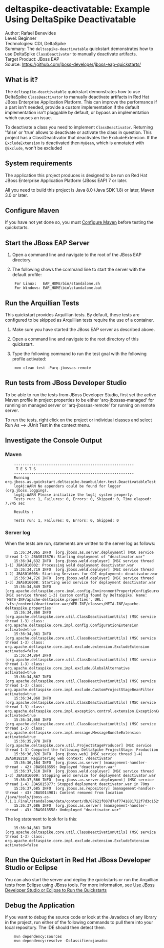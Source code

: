 deltaspike-deactivatable: Example Using DeltaSpike Deactivatable
======================================================
Author: Rafael Benevides  
Level: Beginner  
Technologies: CDI, DeltaSpike  
Summary: The `deltaspike-deactivatable` quickstart demonstrates how to use DeltaSpike `ClassDeactivator` to manually deactivate artifacts.   
Target Product: JBoss EAP  
Source: <https://github.com/jboss-developer/jboss-eap-quickstarts/>  

What is it?
-----------

The `deltaspike-deactivatable` quickstart demonstrates how to use DeltaSpike `ClassDeactivator` to manually deactivate artifacts in Red Hat JBoss Enterprise Application Platform. This can improve the performance if a part isn't needed,  provide a custom implementation if the default implementation isn't pluggable by default, or bypass an implementation which causes an issue.

To deactivate a class you need to implement `ClassDeactivator`. Returning 'false' or 'true' allows to deactivate or activate the class in question. This project has a ClassDeactivator that deactivates the ExcludeExtension. If the `ExcludeExtension` is deactivated then `MyBean`, which is annotated with `@Exclude`, won't be excluded
 

System requirements
-------------------

The application this project produces is designed to be run on Red Hat JBoss Enterprise Application Platform (JBoss EAP) 7 or later.

All you need to build this project is Java 8.0 (Java SDK 1.8) or later, Maven 3.0 or later.


Configure Maven
---------------

If you have not yet done so, you must [Configure Maven](https://github.com/jboss-developer/jboss-developer-shared-resources/blob/master/guides/CONFIGURE_MAVEN.md#configure-maven-to-build-and-deploy-the-quickstarts) before testing the quickstarts.

Start the JBoss EAP Server
-------------------------

1. Open a command line and navigate to the root of the JBoss EAP directory.
2. The following shows the command line to start the server with the default profile:

        For Linux:   EAP_HOME/bin/standalone.sh
        For Windows: EAP_HOME\bin\standalone.bat


Run the Arquillian Tests
-------------------------

This quickstart provides Arquillian tests. By default, these tests are configured to be skipped as Arquillian tests require the use of a container.

1. Make sure you have started the JBoss EAP server as described above.
2. Open a command line and navigate to the root directory of this quickstart.
3. Type the following command to run the test goal with the following profile activated:

        mvn clean test -Parq-jbossas-remote


Run tests from JBoss Developer Studio
-----------------------

To be able to run the tests from JBoss Developer Studio, first set the active Maven profile in project properties to be either 'arq-jbossas-managed' for running on managed server or 'arq-jbossas-remote' for running on remote server.

To run the tests, right click on the project or individual classes and select Run As --> JUnit Test in the context menu.


Investigate the Console Output
----------------------------


### Maven

        -------------------------------------------------------
         T E S T S
        -------------------------------------------------------
        Running org.jboss.as.quickstart.deltaspike.beanbuilder.test.DeactivatableTest
        log4j:WARN No appenders could be found for logger (org.jboss.logging).
        log4j:WARN Please initialize the log4j system properly.
        Tests run: 1, Failures: 0, Errors: 0, Skipped: 0, Time elapsed: 7.745 sec

        Results :

        Tests run: 1, Failures: 0, Errors: 0, Skipped: 0


### Server log

When the tests are run, statements are written to the server log as follows:

        15:36:34,065 INFO  [org.jboss.as.server.deployment] (MSC service thread 1-1) JBAS015876: Starting deployment of "deactivator.war"
        15:36:34,632 INFO  [org.jboss.weld.deployer] (MSC service thread 1-1) JBAS016002: Processing weld deployment deactivator.war
        15:36:34,719 INFO  [org.jboss.weld.deployer] (MSC service thread 1-2) JBAS016005: Starting Services for CDI deployment: deactivator.war
        15:36:34,726 INFO  [org.jboss.weld.deployer] (MSC service thread 1-3) JBAS016008: Starting weld service for deployment deactivator.war
        15:36:34,849 INFO  [org.apache.deltaspike.core.impl.config.EnvironmentPropertyConfigSourceProvider] (MSC service thread 1-3) Custom config found by DeltaSpike. Name: 'META-INF/apache-deltaspike.properties', URL: 'vfs:/content/deactivator.war/WEB-INF/classes/META-INF/apache-deltaspike.properties'
        15:36:34,860 INFO  [org.apache.deltaspike.core.util.ClassDeactivationUtils] (MSC service thread 1-3) class: org.apache.deltaspike.core.impl.config.ConfigurationExtension activated=true
        15:36:34,861 INFO  [org.apache.deltaspike.core.util.ClassDeactivationUtils] (MSC service thread 1-3) class: org.apache.deltaspike.core.impl.exclude.extension.ExcludeExtension activated=false
        15:36:34,864 INFO  [org.apache.deltaspike.core.util.ClassDeactivationUtils] (MSC service thread 1-3) class: org.apache.deltaspike.core.impl.exclude.GlobalAlternative activated=true
        15:36:34,867 INFO  [org.apache.deltaspike.core.util.ClassDeactivationUtils] (MSC service thread 1-3) class: org.apache.deltaspike.core.impl.exclude.CustomProjectStageBeanFilter activated=true
        15:36:34,868 INFO  [org.apache.deltaspike.core.util.ClassDeactivationUtils] (MSC service thread 1-3) class: org.apache.deltaspike.core.impl.exception.control.extension.ExceptionControlExtension activated=true
        15:36:34,868 INFO  [org.apache.deltaspike.core.util.ClassDeactivationUtils] (MSC service thread 1-3) class: org.apache.deltaspike.core.impl.message.MessageBundleExtension activated=true
        15:36:35,978 INFO  [org.apache.deltaspike.core.util.ProjectStageProducer] (MSC service thread 1-3) Computed the following DeltaSpike ProjectStage: Production
        15:36:36,026 INFO  [org.jboss.web] (MSC service thread 1-4) JBAS018210: Registering web context: /deactivator
        15:36:36,164 INFO  [org.jboss.as.server] (management-handler-thread - 42) JBAS018559: Deployed "deactivator.war"
        15:36:37,510 INFO  [org.jboss.weld.deployer] (MSC service thread 1-3) JBAS016009: Stopping weld service for deployment deactivator.war
        15:36:37,566 INFO  [org.jboss.as.server.deployment] (MSC service thread 1-4) JBAS015877: Stopped deployment deactivator.war in 70ms
        15:36:37,685 INFO  [org.jboss.as.repository] (management-handler-thread - 43) JBAS014901: Content removed from location /java/tools/jboss-as-7.1.1.Final/standalone/data/content/db/87621f007d7af7741881722f7d3c152f6648f0/content
        15:36:37,686 INFO  [org.jboss.as.server] (management-handler-thread - 43) JBAS018558: Undeployed "deactivator.war"

The log statement to look for is this:

        15:36:34,861 INFO  [org.apache.deltaspike.core.util.ClassDeactivationUtils] (MSC service thread 1-3) class: org.apache.deltaspike.core.impl.exclude.extension.ExcludeExtension activated=false


Run the Quickstart in Red Hat JBoss Developer Studio or Eclipse
-------------------------------------
You can also start the server and deploy the quickstarts or run the Arquillian tests from Eclipse using JBoss tools. For more information, see [Use JBoss Developer Studio or Eclipse to Run the Quickstarts](https://github.com/jboss-developer/jboss-developer-shared-resources/blob/master/guides/USE_JBDS.md#use-jboss-developer-studio-or-eclipse-to-run-the-quickstarts) 


Debug the Application
------------------------------------

If you want to debug the source code or look at the Javadocs of any library in the project, run either of the following commands to pull them into your local repository. The IDE should then detect them.

        mvn dependency:sources
        mvn dependency:resolve -Dclassifier=javadoc
